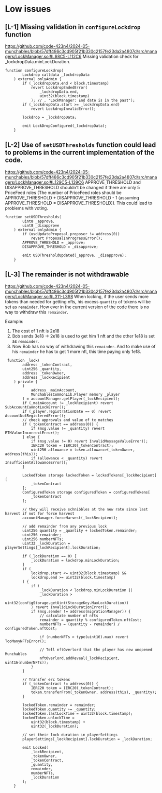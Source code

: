 # Low issues
## [L-1] Missing validation in `configureLockdrop` function
https://github.com/code-423n4/2024-05-munchables/blob/57dff486c3cd905f21b330c2157fe23da2a4807d/src/managers/LockManager.sol#L98C5-L112C6
Missing validation check for _lockdropData.minLockDuration.
```Solidity
function configureLockdrop(
        Lockdrop calldata _lockdropData
    ) external onlyAdmin {
        if (_lockdropData.end < block.timestamp)
            revert LockdropEndedError(
                _lockdropData.end,
                uint32(block.timestamp)
            ); // , "LockManager: End date is in the past");
        if (_lockdropData.start >= _lockdropData.end)
            revert LockdropInvalidError();

        lockdrop = _lockdropData;

        emit LockDropConfigured(_lockdropData);
    }
```

## [L-2] Use of `setUSDThresholds` function could lead to problems in the current implementation of the code.
https://github.com/code-423n4/2024-05-munchables/blob/57dff486c3cd905f21b330c2157fe23da2a4807d/src/managers/LockManager.sol#L129C5-L139C6
APPROVE_THRESHOLD and DISAPPROVE_THRESHOLD shouldn't be changed if there are only 5 PriceFeed roles (The number of PriceFeed roles should be APPROVE_THRESHOLD + DISAPPROVE_THRESHOLD - 1 (assuming APPROVE_THRESHOLD = DISAPPROVE_THRESHOLD)). This could lead to problems with voting.
```Solidity
function setUSDThresholds(
        uint8 _approve,
        uint8 _disapprove
    ) external onlyAdmin {
        if (usdUpdateProposal.proposer != address(0))
            revert ProposalInProgressError();
        APPROVE_THRESHOLD = _approve;
        DISAPPROVE_THRESHOLD = _disapprove;

        emit USDThresholdUpdated(_approve, _disapprove);
    }
```

## [L-3] The remainder is not withdrawable
https://github.com/code-423n4/2024-05-munchables/blob/57dff486c3cd905f21b330c2157fe23da2a4807d/src/managers/LockManager.sol#L311-L398
When locking, if the user sends more tokens than needed for getting nfts, his excess `quantity` of tokens will be set as `remainder`. How ever in the current version of the code there is no way to withdraw this `remainder`. 

Example: 
1. The cost of 1 nft is 2e18
2. Bob sends 3e18 -> 2e18 is used to get him 1 nft and the other 1e18 is set as `remainder`.
3. Now Bob has no way of withdrawing this `remainder`. And to make use of his `remainder` he has to get 1 more nft, this time paying only 1e18.

```Solidity
 function _lock(
        address _tokenContract,
        uint256 _quantity,
        address _tokenOwner,
        address _lockRecipient
    ) private {
        (
            address _mainAccount,
            MunchablesCommonLib.Player memory _player
        ) = accountManager.getPlayer(_lockRecipient);
        if (_mainAccount != _lockRecipient) revert SubAccountCannotLockError();
        if (_player.registrationDate == 0) revert AccountNotRegisteredError();
        // check approvals and value of tx matches
        if (_tokenContract == address(0)) {
            if (msg.value != _quantity) revert ETHValueIncorrectError();
        } else {
            if (msg.value != 0) revert InvalidMessageValueError();
            IERC20 token = IERC20(_tokenContract);
            uint256 allowance = token.allowance(_tokenOwner, address(this));
            if (allowance < _quantity) revert InsufficientAllowanceError();
        }

        LockedToken storage lockedToken = lockedTokens[_lockRecipient][
            _tokenContract
        ];
        ConfiguredToken storage configuredToken = configuredTokens[
            _tokenContract
        ];

        // they will receive schnibbles at the new rate since last harvest if not for force harvest
        accountManager.forceHarvest(_lockRecipient);

        // add remainder from any previous lock
        uint256 quantity = _quantity + lockedToken.remainder;
        uint256 remainder;
        uint256 numberNFTs;
        uint32 _lockDuration = playerSettings[_lockRecipient].lockDuration;

        if (_lockDuration == 0) {
            _lockDuration = lockdrop.minLockDuration;
        }
        if (
            lockdrop.start <= uint32(block.timestamp) &&
            lockdrop.end >= uint32(block.timestamp)
        ) {
            if (
                _lockDuration < lockdrop.minLockDuration ||
                _lockDuration >
                uint32(configStorage.getUint(StorageKey.MaxLockDuration))
            ) revert InvalidLockDurationError();
            if (msg.sender != address(migrationManager)) {
                // calculate number of nfts
                remainder = quantity % configuredToken.nftCost;
                numberNFTs = (quantity - remainder) / configuredToken.nftCost;

                if (numberNFTs > type(uint16).max) revert TooManyNFTsError();

                // Tell nftOverlord that the player has new unopened Munchables
                nftOverlord.addReveal(_lockRecipient, uint16(numberNFTs));
            }
        }

        // Transfer erc tokens
        if (_tokenContract != address(0)) {
            IERC20 token = IERC20(_tokenContract);
            token.transferFrom(_tokenOwner, address(this), _quantity);
        }

        lockedToken.remainder = remainder;
        lockedToken.quantity += _quantity;
        lockedToken.lastLockTime = uint32(block.timestamp);
        lockedToken.unlockTime =
            uint32(block.timestamp) +
            uint32(_lockDuration);

        // set their lock duration in playerSettings
        playerSettings[_lockRecipient].lockDuration = _lockDuration;

        emit Locked(
            _lockRecipient,
            _tokenOwner,
            _tokenContract,
            _quantity,
            remainder,
            numberNFTs,
            _lockDuration
        );
    }
```